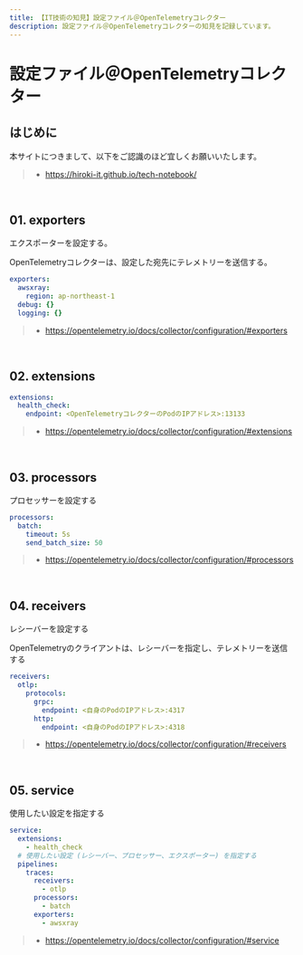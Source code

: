 ```yaml
---
title: 【IT技術の知見】設定ファイル＠OpenTelemetryコレクター
description: 設定ファイル＠OpenTelemetryコレクターの知見を記録しています。
---
```


# 設定ファイル＠OpenTelemetryコレクター

## はじめに

本サイトにつきまして、以下をご認識のほど宜しくお願いいたします。

> - https://hiroki-it.github.io/tech-notebook/

<br>

## 01. exporters

エクスポーターを設定する。

OpenTelemetryコレクターは、設定した宛先にテレメトリーを送信する。

```yaml
exporters:
  awsxray:
    region: ap-northeast-1
  debug: {}
  logging: {}
```

> - https://opentelemetry.io/docs/collector/configuration/#exporters

<br>

## 02. extensions

```yaml
extensions:
  health_check:
    endpoint: <OpenTelemetryコレクターのPodのIPアドレス>:13133
```

> - https://opentelemetry.io/docs/collector/configuration/#extensions

<br>

## 03. processors

プロセッサーを設定する

```yaml
processors:
  batch:
    timeout: 5s
    send_batch_size: 50
```

> - https://opentelemetry.io/docs/collector/configuration/#processors

<br>

## 04. receivers

レシーバーを設定する

OpenTelemetryのクライアントは、レシーバーを指定し、テレメトリーを送信する

```yaml
receivers:
  otlp:
    protocols:
      grpc:
        endpoint: <自身のPodのIPアドレス>:4317
      http:
        endpoint: <自身のPodのIPアドレス>:4318
```

> - https://opentelemetry.io/docs/collector/configuration/#receivers

<br>

## 05. service

使用したい設定を指定する

```yaml
service:
  extensions:
    - health_check
  # 使用したい設定 (レシーバー、プロセッサー、エクスポーター) を指定する
  pipelines:
    traces:
      receivers:
        - otlp
      processors:
        - batch
      exporters:
        - awsxray
```

> - https://opentelemetry.io/docs/collector/configuration/#service

<br>
